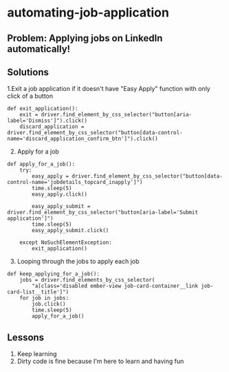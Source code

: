 # automating-job-application
## Problem: Applying jobs on LinkedIn automatically!
## Solutions
1.Exit a job application if it doesn't have "Easy Apply" function with only click of a button
```
def exit_application():
    exit = driver.find_element_by_css_selector("button[aria-label='Dismiss']").click()
    discard_application = driver.find_element_by_css_selector("button[data-control-name='discard_application_confirm_btn']").click()
```
2. Apply for a job
```
def apply_for_a_job():
    try:
        easy_apply = driver.find_element_by_css_selector("button[data-control-name='jobdetails_topcard_inapply']")
        time.sleep(5)
        easy_apply.click()

        easy_apply_submit = driver.find_element_by_css_selector("button[aria-label='Submit application']")
        time.sleep(5)
        easy_apply_submit.click()

    except NoSuchElementException:
        exit_application()
```
3. Looping through the jobs to apply each job
```
def keep_applying_for_a_job():
    jobs = driver.find_elements_by_css_selector(
        "a[class='disabled ember-view job-card-container__link job-card-list__title']")
    for job in jobs:
        job.click()
        time.sleep(5)
        apply_for_a_job()
```
## Lessons
1. Keep learning
2. Dirty code is fine because I'm here to learn and having fun
